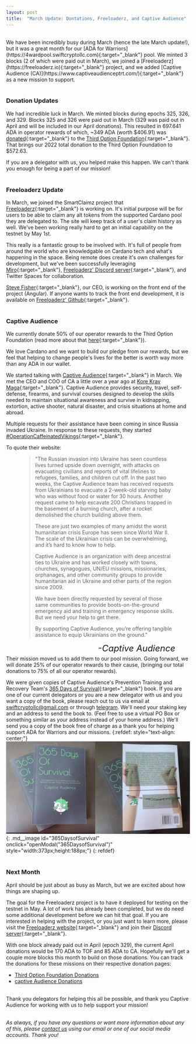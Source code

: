 ```yaml
---
layout: post
title:  "March Update: Dontations, Freeloaderz, and Captive Audience"
---
```

<br> 
We have been incredibly busy during March (hence the late March update!), but it was a great month for our [ADA for Warriors](https://4wardpool.swiftcryptollc.com){:target="_blank"} pool.  We minted 3 blocks (2 of which were paid out in March), we joined a [Freeloaderz](https://freeloaderz.io){:target="_blank"} project, and we added [Captive Audience (CA)](https://www.captiveaudienceptrt.com/){:target="_blank"} as a new mission to support.
<br><br> 

### Donation Updates ###
We had incredible luck in March.  We minted blocks during epochs 325, 326, and 329.  Blocks 325 and 326 were paid out in March (329 was paid out in April and will be included in our April donations).  This resulted in 697.641 ADA in operator rewards of which, ~349 ADA (worth $406.91) was [donated](https://www.swiftcryptollc.com/donations/third-option-foundation/){:target="_blank"} to the [Third Option Foundation](https://www.thirdoptionfoundation.org/){:target="_blank"}.  That brings our 2022 total donation to the Third Option Foundation to $572.63.

If you are a delegator with us, you helped make this happen.  We can't thank you enough for being a part of our mission!
<br><br> 

### Freeloaderz Update ###
In March, we joined the SmartClaimz project that [Freeloaderz](https://freeloaderz.io){:target="_blank"} is working on.  It's initial purpose will be for users to be able to claim any alt tokens from the supported Cardano pool they are delegated to. The site will keep track of a user's claim history as well.  We've been working really hard to get an initial capability on the testnet by May 1st.  

This really is a fantastic group to be involved with.  It's full of people from around the world who are knowledgable on Cardano tech and what's happening in the space.  Being remote does create it's own challenges for development, but we've been successfully leveraging [Miro](https://miro.com/app/dashboard/){:target="_blank"}, [Freeloaderz' Discord server](https://discord.gg/rP4PdV8jRY){:target="_blank"}, and Twitter Spaces for collaboration.

[Steve Fisher](https://www.linkedin.com/in/stevenkfisher){:target="_blank"}, our CEO, is working on the front end of the project (Angular).  If anyone wants to track the front end development, it is available on [Freeloaderz' Github](https://github.com/FreeLoaderz/rwd-frontend){:target="_blank"}.
<br><br> 

### Captive Audience ###
We currently donate 50% of our operator rewards to the Third Option Foundation (read more about that [here](/news/2021-12-08-third-option-foundation/){:target="_blank"}).

We love Cardano and we want to build our pledge from our rewards, but we feel that helping to change people's lives for the better is worth way more than any ADA in our wallet.  

We started talking with [Captive Audience](https://www.captiveaudienceptrt.com/){:target="_blank"} in March.  We met the CEO and COO of CA a little over a year ago at [Kore Krav Maga](https://koreselfdefense.com/){:target="_blank"}.  Captive Audience provides security, travel, self-defense, firearms, and survival courses designed to develop the skills needed to maintain situational awareness and survive in kidnapping, extortion, active shooter, natural disaster, and crisis situations at home and abroad.

Multiple requests for their assistance have been coming in since Russia invaded Ukraine.  In response to these requests, they started [#OperationCaffeinatedVikings](https://www.captiveaudienceptrt.com/support-ukraine-ocv){:target="_blank"}. 

To quote their website:

<figure>
    <blockquote>
        <div class="quote-line-container">
            <p class="quote">"The Russian invasion into Ukraine has seen countless lives turned upside down overnight, with attacks on evacuating civilians and reports of vital lifelines to refugees, families, and children cut off. In the past two weeks, the Captive Audience team has received requests from Ukrainians to evacuate a 2-week-old starving baby who was without food or water for 30 hours. Another request came to help excavate 200 Christians trapped in the basement of a burning church, after a rocket demolished the church building above them.</p>
            <p class="quote">These are just two examples of many amidst the worst humanitarian crisis Europe has seen since World War II. The scale of the Ukrainian crisis can be overwhelming, and it’s hard to know how to help.</p>
            <p class="quote">Captive Audience is an organization with deep ancestral ties to Ukraine and has worked closely with towns, churches, synagogues, UN/EU missions, missionaries, orphanages, and other community groups to provide humanitarian aid in Ukraine and other parts of the region since 2009.</p>
            <p class="quote">We have been directly requested by several of those same communities to provide boots-on-the-ground emergency aid and training in emergency response skills. But we need your help to get there.</p>
            <p class="quote">By supporting Captive Audience, you’re offering tangible assistance to equip Ukrainians on the ground."</p>
        </div>
    </blockquote>
    <figcaption style="float:right !important"><cite style="font-size:24px !important">-Captive Audience</cite></figcaption>
</figure>
<br />
<br />
Their mission moved us to add them to our pool mission.  Going forward, we will donate 25% of our operator rewards to their cause, (bringing our total donations to 75% of all our operator rewards).

We were given copies of Captive Audience's Prevention Training and Recovery Team's [365 Days of Survival](https://www.amazon.com/365-Days-Survival-Foundational-Critical/dp/1792108974){:target="_blank"} book.  If you are one of our current delegators or you are a new delegator with us and you want a copy of the book, please reach out to us via email at [swiftcryptollc@gmail.com](mailto:swiftcryptollc@gmail.com) or through [telegram](https://t.me/SwiftCryptoLLC).  We'll need your staking key and an address to send the book to.  (Feel free to use a virtual PO Box or something similar as your address instead of your home address.)  We'll send you a copy of the book free of charge as a thank you for helping support ADA for Warriors and our missions.
{:refdef: style="text-align: center;"}
![365DaysofSurvival](/img/ca/365DaysOfSurvival.jpg){: .md__image id="365DaysofSurvival" onclick="openModal(\"365DaysofSurvival\")" style="width:373px;height:188px;"}
{: refdef}
<br><br> 

### Next Month ###
April should be just about as busy as March, but we are excited about how things are shaping up.

The goal for the Freeloaderz project is to have it deployed for testing on the testnet in May.  A lot of work has already been completed, but we do need some additional development before we can hit that goal.  If you are interested in helping with the project, or you just want to learn more, please visit the [Freeloaderz website](https://freeloaderz.io){:target="_blank"} and join their [Discord server](https://discord.gg/rP4PdV8jRY){:target="_blank"}.

With one block already paid out in April (epoch 329), the current April donations would be 170 ADA to TOF and 85 ADA to CA.  Hopefully we'll get a couple more blocks this month to build on those donations.  You can track the donations for these missions on their respective donation pages:

- [Third Option Foundation Donations](/donations/third-option-foundation/)
- [captive Audience Donations](/donations/captive-audience/)

<br />
Thank you delegators for helping this all be possible, and thank you Captive Audience for working with us to help support your mission!
<br><br> 

_As always, if you have any questions or want more information about any of this, please [contact us](#contact) using our email or one of our social media accounts.  Thank you!_